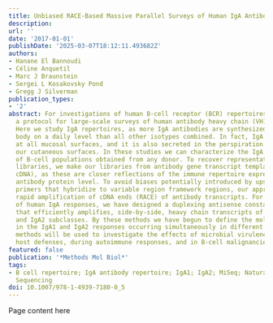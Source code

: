 ```yaml
---
title: Unbiased RACE-Based Massive Parallel Surveys of Human IgA Antibody Repertoires
description:
url: ''
date: '2017-01-01'
publishDate: '2025-03-07T18:12:11.493682Z'
authors:
- Hanane El Bannoudi
- Céline Anquetil
- Marc J Braunstein
- Sergei L Kosakovsky Pond
- Gregg J Silverman
publication_types:
- '2'
abstract: For investigations of human B-cell receptor (BCR) repertoires, we have developed
  a protocol for large-scale surveys of human antibody heavy chain (VH) rearrangements.
  Here we study IgA repertoires, as more IgA antibodies are synthesized in the human
  body on a daily level than all other isotypes combined. In fact, IgA is secreted
  at all mucosal surfaces, and it is also secreted in the perspiration that coats
  our cutaneous surfaces. In these studies we can characterize the IgA clonal diversity
  of B-cell populations obtained from any donor. To recover representative repertoire
  libraries, we make our libraries from antibody gene transcript templates (i.e.,
  cDNA), as these are closer reflections of the immune repertoire expressed at the
  antibody protein level. To avoid biases potentially introduced by upstream oligonucleotide
  primers that hybridize to variable region framework regions, our approach also uses
  rapid amplification of cDNA ends (RACE) of antibody transcripts. For exploration
  of human IgA responses, we have designed a duplexing antisense constant region primer
  that efficiently amplifies, side-by-side, heavy chain transcripts of both the IgA1
  and IgA2 subclasses. By these methods we have begun to define the molecular differences
  in the IgA1 and IgA2 responses occurring simultaneously in different donors. These
  methods will be used to investigate the effects of microbial virulence factors on
  host defenses, during autoimmune responses, and in B-cell malignancies.
featured: false
publication: '*Methods Mol Biol*'
tags:
- B cell repertoire; IgA antibody repertoire; IgA1; IgA2; MiSeq; Natural antibodies;
  Sequencing
doi: 10.1007/978-1-4939-7180-0_5
---
```


Page content here